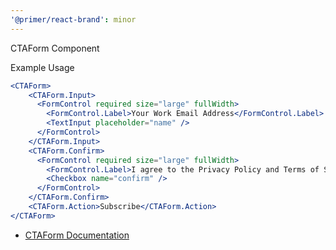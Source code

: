 ```yaml
---
'@primer/react-brand': minor
---
```


CTAForm Component

Example Usage

```jsx live
<CTAForm>
    <CTAForm.Input>
      <FormControl required size="large" fullWidth>
        <FormControl.Label>Your Work Email Address</FormControl.Label>
        <TextInput placeholder="name" />
      </FormControl>
    </CTAForm.Input>
    <CTAForm.Confirm>
      <FormControl required size="large" fullWidth>
        <FormControl.Label>I agree to the Privacy Policy and Terms of Service</FormControl.Label>
        <Checkbox name="confirm" />
      </FormControl>
    </CTAForm.Confirm>
    <CTAForm.Action>Subscribe</CTAForm.Action>
</CTAForm>
```

- [CTAForm Documentation](https://primer.style/brand/components/CTAForm)
